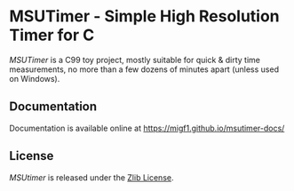 MSUTimer - Simple High Resolution Timer for C
=============================================

*MSUTimer* is a C99 toy project, mostly suitable for quick & dirty time measurements,
no more than a few dozens of minutes apart (unless used on Windows).

Documentation
-------------

Documentation is available online at https://migf1.github.io/msutimer-docs/

License
-------

*MSUtimer* is released under the [Zlib License](https://opensource.org/licenses/Zlib).


